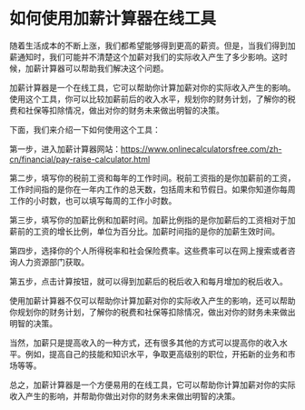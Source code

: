 如何使用加薪计算器在线工具
=============

随着生活成本的不断上涨，我们都希望能够得到更高的薪资。但是，当我们得到加薪通知时，我们可能并不清楚这个加薪对我们的实际收入产生了多少影响。这时候，加薪计算器可以帮助我们解决这个问题。

加薪计算器是一个在线工具，它可以帮助你计算加薪对你的实际收入产生的影响。使用这个工具，你可以比较加薪前后的收入水平，规划你的财务计划，了解你的税费和社保等扣除情况，做出对你的财务未来做出明智的决策。

下面，我们来介绍一下如何使用这个工具：

第一步，进入加薪计算器网站：<https://www.onlinecalculatorsfree.com/zh-cn/financial/pay-raise-calculator.html>

第二步，填写你的税前工资和每年的工作时间。税前工资指的是你加薪前的工资，工作时间指的是你在一年内工作的总天数，包括周末和节假日。如果你知道你每周工作的小时数，也可以填写每周的工作小时数。

第三步，填写你的加薪比例和加薪时间。加薪比例指的是你加薪后的工资相对于加薪前的工资的增长比例，单位为百分比。加薪时间指的是你的加薪生效时间。

第四步，选择你的个人所得税率和社会保险费率。这些费率可以在网上搜索或者咨询人力资源部门获取。

第五步，点击计算按钮，就可以得到加薪后的税后收入和每月增加的税后收入。

使用加薪计算器不仅可以帮助你计算加薪对你的实际收入产生的影响，还可以帮助你规划你的财务计划，了解你的税费和社保等扣除情况，做出对你的财务未来做出明智的决策。

当然，加薪只是提高收入的一种方式，还有很多其他的方式可以提高你的收入水平。例如，提高自己的技能和知识水平，争取更高级别的职位，开拓新的业务和市场等等。

总之，加薪计算器是一个方便易用的在线工具，它可以帮助你计算加薪对你的实际收入产生的影响，并帮助你做出对你的财务未来做出明智的决策。